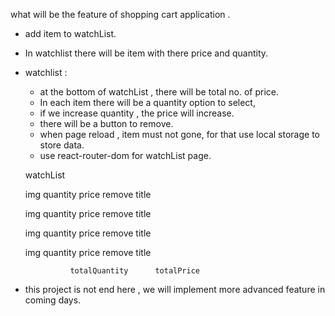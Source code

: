 what will be the feature of shopping cart application .
- add item to watchList.
- In watchlist there will be item with there price and quantity.
- watchlist :
    - at the bottom of watchList , there will be total no. of price.
    - In each item there will be a quantity option to select, 
    - if we increase quantity , the price will increase.
    - there will be a button to remove.
    - when page reload , item must not gone, for that use local storage to store data.
    - use react-router-dom for watchList page.

    watchList 

    img                quantity      price       remove
    title            

    img                quantity      price       remove
    title            

    img                quantity      price       remove
    title            

    img                quantity      price       remove
    title            

                totalQuantity      totalPrice

 - this project is not end here , we will implement more advanced feature in coming days.